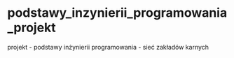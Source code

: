 # podstawy_inzynierii_programowania_projekt
projekt - podstawy inżynierii programowania - sieć zakładów karnych 
